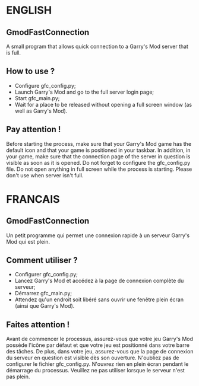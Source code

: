 # ENGLISH
## GmodFastConnection
A small program that allows quick connection to a Garry's Mod server that is full.

## How to use ?
- Configure gfc_config.py;
- Launch Garry's Mod and go to the full server login page;
- Start gfc_main.py;
- Wait for a place to be released without opening a full screen window (as well as Garry's Mod).

## Pay attention !
Before starting the process, make sure that your Garry's Mod game has the default icon and that your game is positioned in your taskbar.
In addition, in your game, make sure that the connection page of the server in question is visible as soon as it is opened.
Do not forget to configure the gfc_config.py file.
Do not open anything in full screen while the process is starting. 
Please don't use when server isn't full.


# FRANCAIS
## GmodFastConnection
Un petit programme qui permet une connexion rapide à un serveur Garry's Mod qui est plein.

## Comment utiliser ?
- Configurer gfc_config.py;
- Lancez Garry's Mod et accédez à la page de connexion complète du serveur;
- Démarrez gfc_main.py;
- Attendez qu'un endroit soit libéré sans ouvrir une fenêtre plein écran (ainsi que Garry's Mod).

## Faites attention !
Avant de commencer le processus, assurez-vous que votre jeu Garry's Mod possède l'icône par défaut et que votre jeu est positionné dans votre barre des tâches.
De plus, dans votre jeu, assurez-vous que la page de connexion du serveur en question est visible dès son ouverture.
N'oubliez pas de configurer le fichier gfc_config.py.
N'ouvrez rien en plein écran pendant le démarrage du processus.
Veuillez ne pas utiliser lorsque le serveur n'est pas plein.
